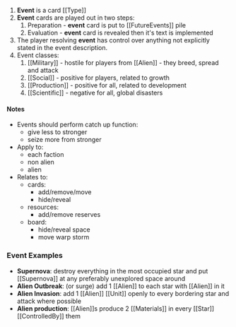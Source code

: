 1. **Event** is a card [[Type]]
2. **Event** cards are played out in two steps:
	1. Preparation - **event** card is put to [[FutureEvents]] pile
	2. Evaluation - **event** card is revealed then it's text is implemented
3. The player resolving **event** has control over anything not explicitly stated in the event description.
4. Event classes:
	1. [[Military]] -  hostile for players from [[Alien]] - they breed, spread and attack
	2. [[Social]] - positive for players, related to growth
	3. [[Production]] - positive for all, related to development
	4. [[Scientific]] - negative for all, global disasters

#### Notes

- Events should perform catch up function:
	- give less to stronger
	- seize more from stronger
- Apply to:
	- each faction
	- non alien
	- alien
- Relates to:
	- cards:
		- add/remove/move
		- hide/reveal
	- resources:
		- add/remove reserves
	- board:
		- hide/reveal space
		- move warp storm

### Event Examples
- **Supernova**: destroy everything in the most occupied star and put [[Supernova]] at any preferably unexplored space around
- **Alien Outbreak**: (or surge) add 1 [[Alien]] to each star with [[Alien]] in it
- **Alien Invasion**: add 1 [[Alien]] [[Unit]] openly to every bordering star and attack where possible
- **Alien production**: [[Alien]]s produce 2 [[Materials]] in every [[Star]] [[ControlledBy]] them


